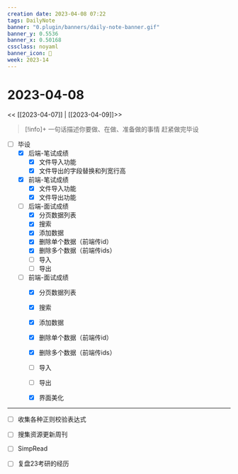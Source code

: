 ```yaml
---
creation date: 2023-04-08 07:22
tags: DailyNote
banner: "0.plugin/banners/daily-note-banner.gif"
banner_y: 0.5536
banner_x: 0.50168
cssclass: noyaml
banner_icon: 💌
week: 2023-14
---
```


# 2023-04-08

<< [[2023-04-07]] | [[2023-04-09]]>>


> [!info]+ 一句话描述你要做、在做、准备做的事情
> 赶紧做完毕设

- [ ] 毕设
	- [x] 后端-笔试成绩
		- [x] 文件导入功能
		- [x] 文件导出的字段替换和列宽行高
	- [x] 前端-笔试成绩
		- [x] 文件导入功能
		- [x] 文件导出功能
	- [ ] 后端-面试成绩
		- [x] 分页数据列表
		- [x] 搜索
		- [x] 添加数据
		- [x] 删除单个数据（前端传id）
		- [x] 删除多个数据（前端传ids）
		- [ ] 导入
		- [ ] 导出
	- [ ] 前端-面试成绩
		- [x] 分页数据列表
		- [x] 搜索
		- [x] 添加数据
		- [x] 删除单个数据（前端传id）
		- [x] 删除多个数据（前端传ids）
		- [ ] 导入
		- [ ] 导出
		- [x] 界面美化


---

- [ ] 收集各种正则校验表达式
- [ ] 搜集资源更新周刊
- [ ] SimpRead

- [ ] 复盘23考研的经历